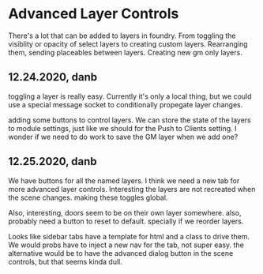 # Advanced Layer Controls

There's a lot that can be added to layers in foundry. From toggling the visiblity or opacity of select layers to creating custom layers. 
Rearranging them, sending placeables between layers. 
Creating new gm only layers. 

## 12.24.2020, danb

toggling a layer is really easy. Currently it's only a local thing, but we could use a special message socket to conditionally propegate layer changes. 

adding some buttons to control layers. We can store the state of the layers to module settings, just like we should for the Push to Clients setting.
I wonder if we need to do work to save the GM layer when we add one?

## 12.25.2020, danb

We have buttons for all the named layers. I think we need a new tab for more advanced layer controls. 
Interesting the layers are not recreated when the scene changes. making these toggles global. 

Also, interesting, doors seem to be on their own layer somewhere. 
also, probably need a button to reset to default. specially if we reorder layers.

Looks like sidebar tabs have a template for html and a class to drive them. We would probs have to inject a new nav for the tab, 
not super easy. the alternative would be to have the advanced dialog button in the scene controls, but that seems kinda dull. 


